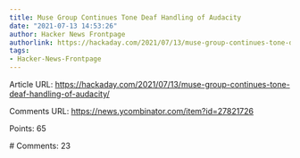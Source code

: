 ```yaml
---
title: Muse Group Continues Tone Deaf Handling of Audacity
date: "2021-07-13 14:53:26"
author: Hacker News Frontpage
authorlink: https://hackaday.com/2021/07/13/muse-group-continues-tone-deaf-handling-of-audacity/
tags:
- Hacker-News-Frontpage
---
```


<p>Article URL: <a href="https://hackaday.com/2021/07/13/muse-group-continues-tone-deaf-handling-of-audacity/">https://hackaday.com/2021/07/13/muse-group-continues-tone-deaf-handling-of-audacity/</a></p>
<p>Comments URL: <a href="https://news.ycombinator.com/item?id=27821726">https://news.ycombinator.com/item?id=27821726</a></p>
<p>Points: 65</p>
<p># Comments: 23</p>
